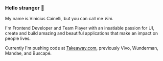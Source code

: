 ### Hello stranger 👋

My name is Vinicius Cainelli, but you can call me _Vini_.

I'm Frontend Developer and Team Player with an insatiable passion for UI, create and build amazing and beautiful applications that make an impact on people lives.

Currently I'm pushing code at [Takeaway.com](https://takeaway.com), previously Vivo, Wunderman, Mandae, and Buscapé.
